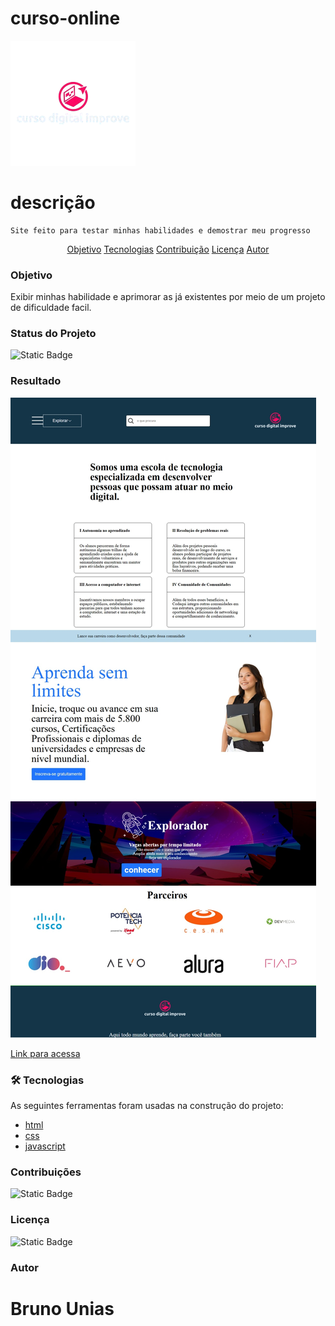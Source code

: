 # curso-online

![alt text](src/assests/imagens/c529d33b29cf44bfaa2921988dcb35af-free-removebg-preview.png)

# descrição
 
    Site feito para testar minhas habilidades e demostrar meu progresso
    
<p align="center">
 <a href="#objetivo">Objetivo</a> 
 <a href="#tecnologias">Tecnologias</a> 
 <a href="#contribuicao">Contribuição</a> 
 <a href="#licenc-a">Licença</a> 
 <a href="#autor">Autor</a>
</p>

### Objetivo

 Exibir minhas habilidade e aprimorar as já existentes por meio de um projeto de dificuldade facil.

### Status do Projeto

 ![Static Badge](https://img.shields.io/badge/status-finalizado-green) 


### Resultado 

<img src="src/assests/imagens/Captura de tela_2-7-2025_212543_.jpeg" alt="">

 <a  href="https://brunounias.github.io/curso-online/">Link para acessa</a>

### 🛠 Tecnologias

As seguintes ferramentas foram usadas na construção do projeto:

- [html](https://www.w3.org/html/)
- [css](https://www.w3.org/Style/CSS/Overview.en.html)
- [javascript](https://www.javascript.com/)

### Contribuições

![Static Badge](https://img.shields.io/badge/forks-0-green)

### Licença

![Static Badge](https://img.shields.io/badge/license-MIT-blue) 

### Autor
Bruno Unias
=======

